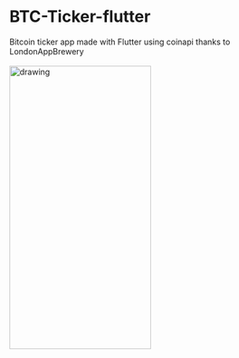 # BTC-Ticker-flutter
 Bitcoin ticker app made with Flutter using coinapi thanks to LondonAppBrewery<br><br>
 <img src="https://user-images.githubusercontent.com/50264214/91209642-7884d980-e725-11ea-93e1-d1fb7fb974e8.gif" alt="drawing" width="250" height="500"/><br>
 

